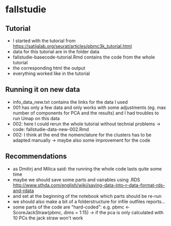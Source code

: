 # fallstudie

## Tutorial
* I started with the tutorial from https://satijalab.org/seurat/articles/pbmc3k_tutorial.html 
* data for this tutorial are in the folder data
* fallstudie-basecode-tutorial.Rmd contains the code from the whole tutorial
* the corresponding html the output
* everything worked like in the tutorial

## Running it on new data
* info_data_new.txt contains the links for the data I used
* 001 has only a few data and only works with some adjustments (eg. max number of components for PCA and the results) and I had troubles to run Umap on this data
* 002: here I could rerun the whole tutorial without technial problems -> code: fallstudie-data-new-002.Rmd
* 002: I think at the end the nomenclature for the clusters has to be adapted manually -> maybe also some improvement for the code


## Recommendations
* as Dmitirj and Milica said: the running the whole code lasts quite some time
* maybe we should save some parts and vairables using .RDS http://www.sthda.com/english/wiki/saving-data-into-r-data-format-rds-and-rdata
* and set at the beginning of the notebook which parts should be re-run
* we should also make a bit of a folderstructure for infile outfiles reports...
* some parts of the code are "hard-coded": e.g. pbmc <- ScoreJackStraw(pbmc, dims = 1:15) -> if the pca is only calculated with 10 PCs the jack straw won't work
